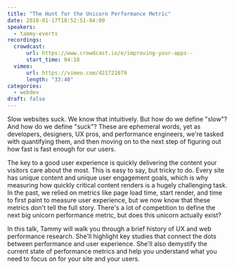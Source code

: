 ```yaml
---
title: "The Hunt for the Unicorn Performance Metric"
date: 2018-01-17T18:52:51-04:00
speakers:
  - tammy-everts
recordings:
  crowdcast:
      url: https://www.crowdcast.io/e/improving-your-apps--
      start_time: 04:18
  vimeo:
      url: https://vimeo.com/421721079
      length: "33:40"
categories:
  - webdev
draft: false
---
```


Slow websites suck. We know that intuitively. But how do we define "slow"? And how do we define "suck"? These are ephemeral words, yet as developers, designers, UX pros, and performance engineers, we're tasked with quantifying them, and then moving on to the next step of figuring out how fast is fast enough for our users.

The key to a good user experience is quickly delivering the content your visitors care about the most. This is easy to say, but tricky to do. Every site has unique content and unique user engagement goals, which is why measuring how quickly critical content renders is a hugely challenging task. In the past, we relied on metrics like page load time, start render, and time to first paint to measure user experience, but we now know that these metrics don't tell the full story. There's a lot of competition to define the next big unicorn performance metric, but does this unicorn actually exist?

In this talk, Tammy will walk you through a brief history of UX and web performance research. She'll highlight key studies that connect the dots between performance and user experience. She'll also demystify the current state of performance metrics and help you understand what you need to focus on for your site and your users.
